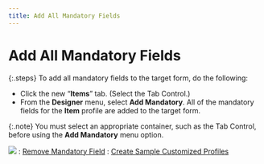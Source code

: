 ```yaml
---
title: Add All Mandatory Fields
---
```


# Add All Mandatory Fields


{:.steps}
To add all mandatory fields to the target  form, do the following:

- Click the new “**Items**”  tab. (Select the Tab Control.)
- From the **Designer**  menu, select **Add Mandatory**. All  of the mandatory fields for the **Item**  profile are added to the target form.



{:.note}
You must select an appropriate container,  such as the Tab Control, before using the **Add 
 Mandatory** menu option.


![]({{site.fd_baseurl}}/img/see_also.gif)
: [Remove  Mandatory Field]({{site.fd_baseurl}}/misc/remove_a_mandatory_field_sample_profile_step12.html)
: [Create  Sample Customized Profiles]({{site.fd_baseurl}}/forms-designer/create-sample-customized-profiles/create_sample_customized_profiles.html)
